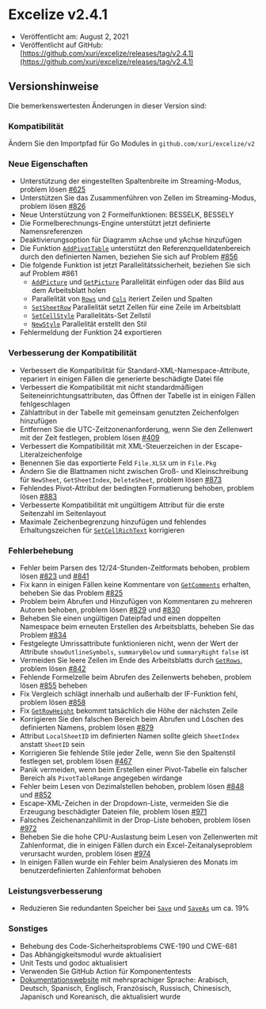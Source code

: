 # Excelize v2.4.1

* Veröffentlicht am: August 2, 2021
* Veröffentlicht auf GitHub: [https://github.com/xuri/excelize/releases/tag/v2.4.1](https://github.com/xuri/excelize/releases/tag/v2.4.1)

## Versionshinweise

Die bemerkenswertesten Änderungen in dieser Version sind:

### Kompatibilität

Ändern Sie den Importpfad für Go Modules in `github.com/xuri/excelize/v2`

### Neue Eigenschaften

* Unterstützung der eingestellten Spaltenbreite im Streaming-Modus, problem lösen [#625](https://github.com/xuri/excelize/issues/625)
* Unterstützen Sie das Zusammenführen von Zellen im Streaming-Modus, problem lösen [#826](https://github.com/xuri/excelize/issues/826)
* Neue Unterstützung von 2 Formelfunktionen: BESSELK, BESSELY
* Die Formelberechnungs-Engine unterstützt jetzt definierte Namensreferenzen
* Deaktivierungsoption für Diagramm xAchse und yAchse hinzufügen
* Die Funktion [`AddPivotTable`](https://pkg.go.dev/github.com/xuri/excelize/v2@v2.4.1#File.AddPivotTable) unterstützt den Referenzquelldatenbereich durch den definierten Namen, beziehen Sie sich auf Problem [#856](https://github.com/xuri/excelize/issues/856)
* Die folgende Funktion ist jetzt Parallelitätssicherheit, beziehen Sie sich auf Problem #861
  * [`AddPicture`](https://pkg.go.dev/github.com/xuri/excelize/v2@v2.4.1#File.AddPicture) und [`GetPicture`](https://pkg.go.dev/github.com/xuri/excelize/v2@v2.4.1#File.GetPicture) Parallelität einfügen oder das Bild aus dem Arbeitsblatt holen
  * Parallelität von [`Rows`](https://pkg.go.dev/github.com/xuri/excelize/v2@v2.4.1#File.Rows) und [`Cols`](https://pkg.go.dev/github.com/xuri/excelize/v2@v2.4.1#File.Cols) iteriert Zeilen und Spalten
  * [`SetSheetRow`](https://pkg.go.dev/github.com/xuri/excelize/v2@v2.4.1#File.SetSheetRow) Parallelität setzt Zellen für eine Zeile im Arbeitsblatt
  * [`SetCellStyle`](https://pkg.go.dev/github.com/xuri/excelize/v2@v2.4.1#File.SetCellStyle) Parallelitäts-Set Zellstil
  * [`NewStyle`](https://pkg.go.dev/github.com/xuri/excelize/v2@v2.4.1#File.NewStyle) Parallelität erstellt den Stil
* Fehlermeldung der Funktion 24 exportieren

### Verbesserung der Kompatibilität

* Verbessert die Kompatibilität für Standard-XML-Namespace-Attribute, repariert in einigen Fällen die generierte beschädigte Datei file
* Verbessert die Kompatibilität mit nicht standardmäßigen Seiteneinrichtungsattributen, das Öffnen der Tabelle ist in einigen Fällen fehlgeschlagen
* Zählattribut in der Tabelle mit gemeinsam genutzten Zeichenfolgen hinzufügen
* Entfernen Sie die UTC-Zeitzonenanforderung, wenn Sie den Zellenwert mit der Zeit festlegen, problem lösen [#409](https://github.com/xuri/excelize/issues/409)
* Verbessert die Kompatibilität mit XML-Steuerzeichen in der Escape-Literalzeichenfolge
* Benennen Sie das exportierte Feld `File.XLSX` um in `File.Pkg`
* Ändern Sie die Blattnamen nicht zwischen Groß- und Kleinschreibung für `NewSheet`, `GetSheetIndex`, `DeleteSheet`, problem lösen [#873](https://github.com/xuri/excelize/issues/873)
* Fehlendes Pivot-Attribut der bedingten Formatierung behoben, problem lösen [#883](https://github.com/xuri/excelize/issues/883)
* Verbesserte Kompatibilität mit ungültigem Attribut für die erste Seitenzahl im Seitenlayout
* Maximale Zeichenbegrenzung hinzufügen und fehlendes Erhaltungszeichen für [`SetCellRichText`](https://pkg.go.dev/github.com/xuri/excelize/v2@v2.4.1#File.SetCellRichText) korrigieren

### Fehlerbehebung

* Fehler beim Parsen des 12/24-Stunden-Zeitformats behoben, problem lösen [#823](https://github.com/xuri/excelize/issues/823) und [#841](https://github.com/xuri/excelize/issues/841)
* Fix kann in einigen Fällen keine Kommentare von [`GetComments`](https://pkg.go.dev/github.com/xuri/excelize/v2@v2.4.1#File.GetComments) erhalten, beheben Sie das Problem [#825](https://github.com/xuri/excelize/issues/825)
* Problem beim Abrufen und Hinzufügen von Kommentaren zu mehreren Autoren behoben, problem lösen [#829](https://github.com/xuri/excelize/issues/829) und [#830](https://github.com/xuri/excelize/issues/830)
* Beheben Sie einen ungültigen Dateipfad und einen doppelten Namespace beim erneuten Erstellen des Arbeitsblatts, beheben Sie das Problem [#834](https://github.com/xuri/excelize/issues/834)
* Festgelegte Umrissattribute funktionieren nicht, wenn der Wert der Attribute `showOutlineSymbols`, `summaryBelow` und `summaryRight` `false` ist
* Vermeiden Sie leere Zeilen im Ende des Arbeitsblatts durch [`GetRows`](https://pkg.go.dev/github.com/xuri/excelize/v2@v2.4.1#File.GetRows), problem lösen [#842](https://github.com/xuri/excelize/issues/842)
* Fehlende Formelzelle beim Abrufen des Zeilenwerts beheben, problem lösen [#855](https://github.com/xuri/excelize/issues/855) beheben
* Fix Vergleich schlägt innerhalb und außerhalb der IF-Funktion fehl, problem lösen [#858](https://github.com/xuri/excelize/issues/858)
* Fix [`GetRowHeight`](https://pkg.go.dev/github.com/xuri/excelize/v2@v2.4.1#File.GetRowHeight) bekommt tatsächlich die Höhe der nächsten Zeile
* Korrigieren Sie den falschen Bereich beim Abrufen und Löschen des definierten Namens, problem lösen [#879](https://github.com/xuri/excelize/issues/879)
* Attribut `LocalSheetID` im definierten Namen sollte gleich `SheetIndex` anstatt `SheetID` sein
* Korrigieren Sie fehlende Stile jeder Zelle, wenn Sie den Spaltenstil festlegen set, problem lösen [#467](https://github.com/xuri/excelize/issues/467)
* Panik vermeiden, wenn beim Erstellen einer Pivot-Tabelle ein falscher Bereich als `PivotTableRange` angegeben wirdange
* Fehler beim Lesen von Dezimalstellen behoben, problem lösen [#848](https://github.com/xuri/excelize/issues/848) und [#852](https://github.com/xuri/excelize/issues/852)
* Escape-XML-Zeichen in der Dropdown-Liste, vermeiden Sie die Erzeugung beschädigter Dateien file, problem lösen [#971](https://github.com/xuri/excelize/issues/971)
* Falsches Zeichenanzahllimit in der Drop-Liste behoben, problem lösen [#972](https://github.com/xuri/excelize/issues/972)
* Beheben Sie die hohe CPU-Auslastung beim Lesen von Zellenwerten mit Zahlenformat, die in einigen Fällen durch ein Excel-Zeitanalyseproblem verursacht wurden, problem lösen [#974](https://github.com/xuri/excelize/issues/974)
* In einigen Fällen wurde ein Fehler beim Analysieren des Monats im benutzerdefinierten Zahlenformat behoben

### Leistungsverbesserung

* Reduzieren Sie redundanten Speicher bei [`Save`](https://pkg.go.dev/github.com/xuri/excelize/v2@v2.4.1#File.Save) und [`SaveAs`](https://pkg.go.dev/github.com/xuri/excelize/v2@v2.4.1#File.SaveAs) um ca. 19%

### Sonstiges

* Behebung des Code-Sicherheitsproblems CWE-190 und CWE-681
* Das Abhängigkeitsmodul wurde aktualisiert
* Unit Tests und godoc aktualisiert
* Verwenden Sie GitHub Action für Komponententests
* [Dokumentationswebsite](https://xuri.me/excelize) mit mehrsprachiger Sprache: Arabisch, Deutsch, Spanisch, Englisch, Französisch, Russisch, Chinesisch, Japanisch und Koreanisch, die aktualisiert wurde

